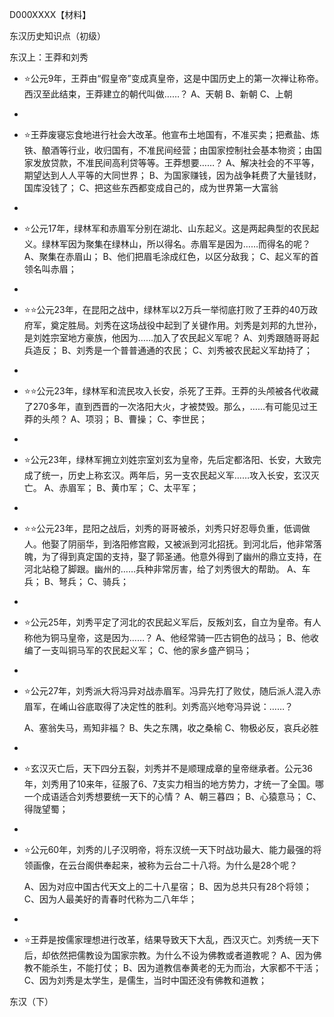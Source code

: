 D000XXXX【材料】



东汉历史知识点（初级）

东汉上：王莽和刘秀



- ⭐️公元9年，王莽由“假皇帝”变成真皇帝，这是中国历史上的第一次禅让称帝。西汉至此结束，王莽建立的朝代叫做……？
  A、天朝
  B、新朝
  C、上朝
- ​
- ⭐️王莽废寝忘食地进行社会大改革。他宣布土地国有，不准买卖；把煮盐、炼铁、酿酒等行业，收归国有，不准民间经营；由国家控制社会基本物资；由国家发放贷款，不准民间高利贷等等。王莽想要……？
  A、解决社会的不平等，期望达到人人平等的大同世界；
  B、为国家赚钱，因为战争耗费了大量钱财，国库没钱了；
  C、把这些东西都变成自己的，成为世界第一大富翁


- ​
- ⭐️公元17年，绿林军和赤眉军分别在湖北、山东起义。这是两起典型的农民起义。绿林军因为聚集在绿林山，所以得名。赤眉军是因为……而得名的呢？
  A、聚集在赤眉山；
  B、他们把眉毛涂成红色，以区分敌我；
  C、起义军的首领名叫赤眉；
- ​
- ⭐️⭐️公元23年，在昆阳之战中，绿林军以2万兵一举彻底打败了王莽的40万政府军，奠定胜局。刘秀在这场战役中起到了关键作用。刘秀是刘邦的九世孙，是刘姓宗室地方豪族，他因为……加入了农民起义军呢？
  A、刘秀跟随哥哥起兵造反；
  B、刘秀是一个普普通通的农民；
  C、刘秀被农民起义军劫持了；


- ​
- ⭐️⭐️公元23年，绿林军和流民攻入长安，杀死了王莽。王莽的头颅被各代收藏了270多年，直到西晋的一次洛阳大火，才被焚毁。那么，……有可能见过王莽的头颅？
  A、项羽；
  B、曹操；
  C、李世民；
- ​
- ⭐️公元23年，绿林军拥立刘姓宗室刘玄为皇帝，先后定都洛阳、长安，大致完成了统一，历史上称玄汉。两年后，另一支农民起义军……攻入长安，玄汉灭亡。
  A、赤眉军；
  B、黄巾军；
  C、太平军；
- ​
- ⭐️⭐️公元23年，昆阳之战后，刘秀的哥哥被杀，刘秀只好忍辱负重，低调做人。他娶了阴丽华，到洛阳修宫殿，又被派到河北招抚。到河北后，他非常落魄，为了得到真定国的支持，娶了郭圣通。他意外得到了幽州的鼎立支持，在河北站稳了脚跟。幽州的……兵种非常厉害，给了刘秀很大的帮助。
  A、车兵；
  B、弩兵；
  C、骑兵；


- ​

- ⭐️公元25年，刘秀平定了河北的农民起义军后，反叛刘玄，自立为皇帝。有人称他为铜马皇帝，这是因为……？
  A、他经常骑一匹古铜色的战马；
  B、他收编了一支叫铜马军的农民起义军；
  C、他的家乡盛产铜马；

- ​

- ⭐️公元27年，刘秀派大将冯异对战赤眉军。冯异先打了败仗，随后派人混入赤眉军，在崤山谷底取得了决定性的胜利。刘秀高兴地夸冯异说：……？

  A、塞翁失马，焉知非福？
  B、失之东隅，收之桑榆
  C、物极必反，哀兵必胜

- ​

- ⭐️玄汉灭亡后，天下四分五裂，刘秀并不是顺理成章的皇帝继承者。公元36年，刘秀用了10来年，征服了6、7支实力相当的地方势力，才统一了全国。哪一个成语适合刘秀想要统一天下的心情？
  A、朝三暮四；
  B、心猿意马；
  C、得陇望蜀；

- ​

- ⭐️公元60年，刘秀的儿子汉明帝，将东汉统一天下时战功最大、能力最强的将领画像，在云台阁供奉起来，被称为云台二十八将。为什么是28个呢？

  A、因为对应中国古代天文上的二十八星宿；
  B、因为总共只有28个将领；
  C、因为人最美好的青春时代称为二八年华；

- ​

- ⭐️王莽是按儒家理想进行改革，结果导致天下大乱，西汉灭亡。刘秀统一天下后，却依然把儒教设为国家宗教。为什么不设为佛教或者道教呢？
  A、因为佛教不能杀生，不能打仗；
  B、因为道教信奉黄老的无为而治，大家都不干活；
  C、因为刘秀是太学生，是儒生，当时中国还没有佛教和道教；




东汉（下）

